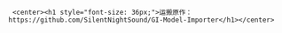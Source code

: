      <center><h1 style="font-size: 36px;">运搬原作：https://github.com/SilentNightSound/GI-Model-Importer</h1></center>    




